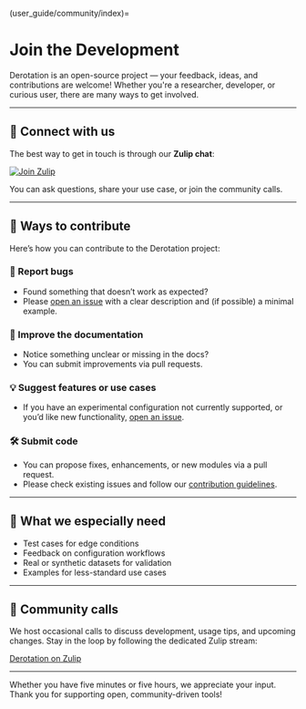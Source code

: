 (user_guide/community/index)=
# Join the Development

Derotation is an open-source project — your feedback, ideas, and contributions are welcome!
Whether you're a researcher, developer, or curious user, there are many ways to get involved.

---

## 💬 Connect with us

The best way to get in touch is through our **Zulip chat**:

[![Join Zulip](https://img.shields.io/badge/zulip-join_chat-brightgreen.svg)](https://neuroinformatics.zulipchat.com/#narrow/stream/406001-Derotation)

You can ask questions, share your use case, or join the community calls.

---

## 🧩 Ways to contribute

Here’s how you can contribute to the Derotation project:

### 🐛 Report bugs
- Found something that doesn’t work as expected?
- Please [open an issue](https://github.com/neuroinformatics-unit/derotation/issues) with a clear description and (if possible) a minimal example.

### 📖 Improve the documentation
- Notice something unclear or missing in the docs?
- You can submit improvements via pull requests.

### 💡 Suggest features or use cases
- If you have an experimental configuration not currently supported, or you’d like new functionality, [open an issue](https://github.com/neuroinformatics-unit/derotation/issues).

### 🛠️ Submit code
- You can propose fixes, enhancements, or new modules via a pull request.
- Please check existing issues and follow our [contribution guidelines](https://derotation.neuroinformatics.dev/community/contributing.html).

---

## 🧪 What we especially need

- Test cases for edge conditions
- Feedback on configuration workflows
- Real or synthetic datasets for validation
- Examples for less-standard use cases

---

## 📆 Community calls

We host occasional calls to discuss development, usage tips, and upcoming changes.
Stay in the loop by following the dedicated Zulip stream:

[Derotation on Zulip](https://neuroinformatics.zulipchat.com/#narrow/stream/406001-Derotation/topic/Community.20Calls)

---

Whether you have five minutes or five hours, we appreciate your input.
Thank you for supporting open, community-driven tools!

